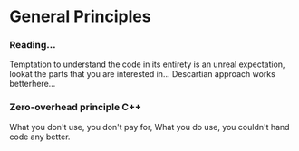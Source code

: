 # General Principles

### Reading... 
Temptation to understand the code in its entirety is an unreal expectation, lookat the parts that you are interested in... Descartian approach works betterhere...

### Zero-overhead principle C++
What you don't use, you don't pay for,
What you do    use, you couldn't hand code any better.



